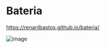 # Bateria


https://renanlbastos.github.io/bateria/


![image](https://user-images.githubusercontent.com/80262752/119028721-2d2eed00-b97e-11eb-80fe-12cd3bfc78a1.png)



